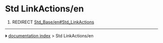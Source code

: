 # Std LinkActions/en
1.  REDIRECT [Std_Base/en#Std_LinkActions](Std_Base/en#Std_LinkActions.md)



---
⏵ [documentation index](../README.md) > Std LinkActions/en
